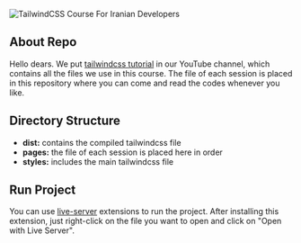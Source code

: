 ![TailwindCSS Course For Iranian Developers](https://i.ibb.co/2g4bkJY/GitHub.png)

## About Repo
Hello dears. We put [tailwindcss tutorial](https://www.youtube.com/playlist?list=PLTtBjdeRHgbgv0O2n2CgwZfqhngCWNYAL) in our YouTube channel, which contains all the files we use in this course. The file of each session is placed in this repository where you can come and read the codes whenever you like.

## Directory Structure
- **dist:** contains the compiled tailwindcss file
- **pages:** the file of each session is placed here in order
- **styles:** includes the main tailwindcss file

##  Run Project
You can use [live-server](https://marketplace.visualstudio.com/items?itemName=ritwickdey.LiveServer) extensions to run the project. After installing this extension, just right-click on the file you want to open and click on "Open with Live Server".
